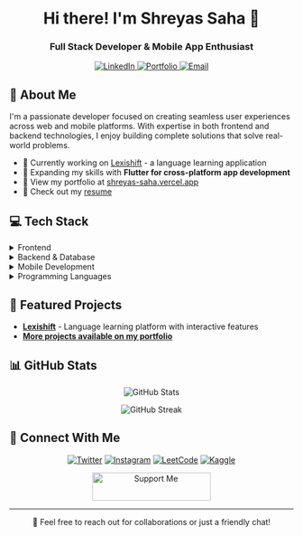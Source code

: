 <h1 align="center">Hi there! I'm Shreyas Saha 👋</h1>
<h3 align="center">Full Stack Developer & Mobile App Enthusiast</h3>

<p align="center">
  <a href="https://linkedin.com/in/shreyas-saha" target="_blank">
    <img src="https://img.shields.io/badge/LinkedIn-Connect-blue?style=for-the-badge&logo=linkedin" alt="LinkedIn">
  </a>
  <a href="https://shreyas-saha.vercel.app" target="_blank">
    <img src="https://img.shields.io/badge/Portfolio-Visit-brightgreen?style=for-the-badge" alt="Portfolio">
  </a>
  <a href="mailto:shreyassaha00@gmail.com">
    <img src="https://img.shields.io/badge/Email-Contact-red?style=for-the-badge&logo=gmail" alt="Email">
  </a>
</p>

## 🚀 About Me

I'm a passionate developer focused on creating seamless user experiences across web and mobile platforms. With expertise in both frontend and backend technologies, I enjoy building complete solutions that solve real-world problems.

- 🔭 Currently working on [Lexishift](https://lexishift.vercel.app) - a language learning application
- 🌱 Expanding my skills with **Flutter for cross-platform app development**
- 💼 View my portfolio at [shreyas-saha.vercel.app](https://shreyas-saha.vercel.app)
- 📄 Check out my [resume](https://drive.google.com/file/d/1_-23GnUjs5a0STnAD0ejLo5xQH13NOh6/view?usp=sharing)

## 💻 Tech Stack

<details>
<summary>Frontend</summary>

![React](https://img.shields.io/badge/React-20232A?style=for-the-badge&logo=react&logoColor=61DAFB)
![JavaScript](https://img.shields.io/badge/JavaScript-F7DF1E?style=for-the-badge&logo=javascript&logoColor=black)
![HTML5](https://img.shields.io/badge/HTML5-E34F26?style=for-the-badge&logo=html5&logoColor=white)
![CSS3](https://img.shields.io/badge/CSS3-1572B6?style=for-the-badge&logo=css3&logoColor=white)
![Tailwind CSS](https://img.shields.io/badge/Tailwind_CSS-38B2AC?style=for-the-badge&logo=tailwind-css&logoColor=white)
</details>

<details>
<summary>Backend & Database</summary>

![Node.js](https://img.shields.io/badge/Node.js-339933?style=for-the-badge&logo=nodedotjs&logoColor=white)
![Firebase](https://img.shields.io/badge/Firebase-FFCA28?style=for-the-badge&logo=firebase&logoColor=black)
![MySQL](https://img.shields.io/badge/MySQL-4479A1?style=for-the-badge&logo=mysql&logoColor=white)
![Oracle](https://img.shields.io/badge/Oracle-F80000?style=for-the-badge&logo=oracle&logoColor=white)
![PHP](https://img.shields.io/badge/PHP-777BB4?style=for-the-badge&logo=php&logoColor=white)
</details>

<details>
<summary>Mobile Development</summary>

![Flutter](https://img.shields.io/badge/Flutter-02569B?style=for-the-badge&logo=flutter&logoColor=white)
![Dart](https://img.shields.io/badge/Dart-0175C2?style=for-the-badge&logo=dart&logoColor=white)
![Android](https://img.shields.io/badge/Android-3DDC84?style=for-the-badge&logo=android&logoColor=white)
</details>

<details>
<summary>Programming Languages</summary>

![C++](https://img.shields.io/badge/C++-00599C?style=for-the-badge&logo=cplusplus&logoColor=white)
![Java](https://img.shields.io/badge/Java-ED8B00?style=for-the-badge&logo=java&logoColor=white)
![Python](https://img.shields.io/badge/Python-3776AB?style=for-the-badge&logo=python&logoColor=white)
![C](https://img.shields.io/badge/C-A8B9CC?style=for-the-badge&logo=c&logoColor=white)
</details>

## 🌟 Featured Projects

- **[Lexishift](https://lexishift.vercel.app)** - Language learning platform with interactive features
- **[More projects available on my portfolio](https://shreyas-saha.vercel.app)**

## 📊 GitHub Stats

<p align="center">
  <img src="https://github-readme-stats.vercel.app/api?username=shreyas0017&show_icons=true&theme=radical" alt="GitHub Stats" />
</p>

<p align="center">
  <img src="https://github-readme-streak-stats.herokuapp.com/?user=shreyas0017&theme=radical" alt="GitHub Streak" />
</p>

## 🤝 Connect With Me

<p align="center">
  <a href="https://twitter.com/shreyas17op" target="_blank"><img src="https://img.shields.io/badge/Twitter-1DA1F2?style=for-the-badge&logo=twitter&logoColor=white" alt="Twitter" /></a>
  <a href="https://instagram.com/shreyas17_op" target="_blank"><img src="https://img.shields.io/badge/Instagram-E4405F?style=for-the-badge&logo=instagram&logoColor=white" alt="Instagram" /></a>
  <a href="https://www.leetcode.com/shreyas17_op" target="_blank"><img src="https://img.shields.io/badge/LeetCode-FFA116?style=for-the-badge&logo=leetcode&logoColor=black" alt="LeetCode" /></a>
  <a href="https://kaggle.com/shreyas17_op" target="_blank"><img src="https://img.shields.io/badge/Kaggle-20BEFF?style=for-the-badge&logo=kaggle&logoColor=white" alt="Kaggle" /></a>
</p>

<p align="center">
  <a href="https://www.buymeacoffee.com/shreyassaha" target="_blank">
    <img src="https://cdn.buymeacoffee.com/buttons/v2/default-yellow.png" height="50" width="210" alt="Support Me" />
  </a>
</p>

---

<p align="center">💬 Feel free to reach out for collaborations or just a friendly chat!</p>

